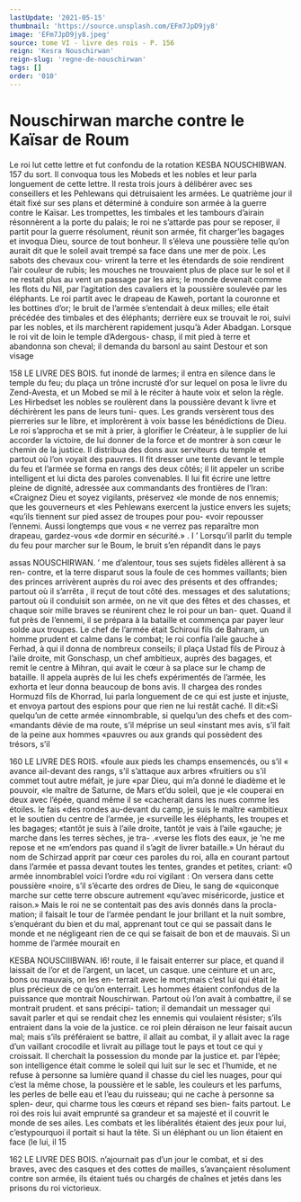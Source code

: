 ```yaml
---
lastUpdate: '2021-05-15'
thumbnail: 'https://source.unsplash.com/EFm7JpD9jy8'
image: 'EFm7JpD9jy8.jpeg'
source: tome VI - livre des rois - P. 156
reign: 'Kesra Nouschirwan'
reign-slug: 'regne-de-nouschirwan'
tags: []
order: '010'
---
```


# Nouschirwan marche contre le Kaïsar de Roum

Le roi lut cette lettre et fut confondu de la rotation
KESBA NOUSCHIBWAN. 157 du sort. Il convoqua tous les Mobeds et les nobles et leur parla longuement de cette lettre. Il resta trois
jours à délibérer avec ses conseillers et les Pehlewans qui détruisaient les armées. Le quatrième jour il était fixé sur ses plans et déterminé à conduire son armée à la guerre contre le Kaïsar. Les trompettes, les timbales et les tambours d’airain résonnèrent a
la porte du palais; le roi ne s’attarde pas pour se reposer, il partit pour la guerre résolument, réunit
son armée, fit charger’les bagages et invoqua Dieu,
source de tout bonheur. Il s’éleva une poussière telle
qu’on aurait dit que le soleil avait trempé sa face
dans une mer de poix. Les sabots des chevaux cou-
vrirent la terre et les étendards de soie rendirent l’air couleur de rubis; les mouches ne trouvaient plus de place sur le sol et il ne restait plus au vent un passage par les airs; le monde devenait comme les flots du Nil, par l’agitation des cavaliers et la poussière soulevée par les éléphants. Le roi partit
avec le drapeau de Kaweh, portant la couronne et les bottines d’or; le bruit de l’armée s’entendait à
deux milles; elle était précédée des timbales et des éléphants; derrière eux se trouvait Ie roi, suivi par les nobles, et ils marchèrent rapidement jusqu’à Ader Abadgan.
Lorsque le roi vit de loin le temple d’Adergous- chasp, il mit pied à terre et abandonna son cheval; il demanda du barsonl au saint Destour et son visage

158 LE LIVRE DES BOIS.
fut inondé de larmes; il entra en silence dans le temple du feu; du plaça un trône incrusté d’or sur
lequel on posa le livre du Zend-Avesta, et un Mobed se mil à le réciter à haute voix et selon la règle. Les Hirbedset les nobles se roulèrent dans la poussière devant k livre et déchirèrent les pans de leurs tuni- ques. Les grands versèrent tous des pierreries sur le libre, et implorèrent à voix basse les bénédictions de
Dieu. Le roi s’approcha et se mit à prier, à glorifier
le Créateur, à le supplier de lui accorder la victoire,
de lui donner de la force et de montrer à son cœur
le chemin de la justice. Il distribua des dons aux serviteurs du temple et partout où l’on voyait des pauvres.
Il fit dresser une tente devant le temple du feu et l’armée se forma en rangs des deux côtés; il lit
appeler un scribe intelligent et lui dicta des paroles convenables. Il lui fit écrire une lettre pleine de dignité, adressée aux commandants des frontières de
l’lran: «Craignez Dieu et soyez vigilants, préservez
«le monde de nos ennemis; que les gouverneurs et «les Pehlewans exercent la justice envers les sujets; «qu’ils tiennent sur pied assez de troupes pour pou- «voir repousser l’ennemi. Aussi longtemps que vous
« ne verrez pas reparaître mon drapeau, gardez-vous «de dormir en sécurité.» . I ’
Lorsqu’il parlit du temple du feu pour marcher sur le Boum, le bruit s’en répandit dans le pays

assas NOUSCHIRWAN. ’ me d’alentour, tous ses sujets fidèles allèrent à sa ren-
contre, et la terre disparut sous la foule de ces hommes vaillants; bien des princes arrivèrent auprès du roi avec des présents et des offrandes; partout où
il s’arrêta , il reçut de tout côté des. messages et des salutations; partout où il conduisit son armée, on
ne vit que des fêtes et des chasses, et chaque soir
mille braves se réunirent chez le roi pour un ban-
quet.
Quand il fut près de l’ennemi, il se prépara à la
bataille et commença par payer leur solde aux troupes. Le chef de l’armée était Schiroui fils de Bahram, un
homme prudent et calme dans le combat; le roi confia l’aile gauche à Ferhad, à qui il donna de nombreux conseils; il plaça Ustad fils de Pirouz à l’aile droite, mit Gonschasp, un chef ambitieux, auprès des bagages, et remit le centre à Mihran, qui avait le cœur à sa place sur le champ de bataille.
Il appela auprès de lui les chefs expérimentés de l’armée, les exhorta et leur donna beaucoup de bons
avis. Il chargea des rondes Hormuzd fils de Khorrad, lui parla longuement de ce qui est juste et injuste,
et envoya partout des espions pour que rien ne lui restât caché. Il dit:«Si quelqu’un de cette armée «innombrable, si quelqu’un des chefs et des com- «mandants dévie de ma route, s’il méprise un seul
«instant mes avis, s’il fait de la peine aux hommes «pauvres ou aux grands qui possèdent des trésors, s’il

160 LE LIVRE DES ROIS.
«foule aux pieds les champs ensemencés, ou s’il
« avance ail-devant des rangs, s’il s’attaque aux arbres «fruitiers ou s’il commet tout autre méfait, je jure «par Dieu, qui m’a donné le diadème et le pouvoir,
«le maître de Saturne, de Mars et’du soleil, que je
«le couperai en deux avec l’épée, quand même il se «cacherait dans les nues comme les étoiles. le fais «des rondes au-devant du camp, je suis le maître «ambitieux et le soutien du centre de l’armée, je «surveille les éléphants, les troupes et les bagages; «tantôt je suis à l’aile droite, tantôt je vais à l’aile
«gauche; je marche dans les terres sèches, je tra- .«verse les flots des eaux, je ’ne me repose et ne
«m’endors pas quand il s’agit de livrer bataille.»
Un héraut du nom de Schirzad apprit par cœur
ces paroles du roi, alla en courant partout dans l’armée et passa devant toutes les tentes, grandes et petites, criant: «0 armée innombrablel voici l’ordre
«du roi vigilant : On versera dans cette poussière «noire, s’il s’écarte des ordres de Dieu, le sang de «quiconque marche sur cette terre obscure autrement «qu’avec miséricorde, justice et raison.» Mais le roi
ne se contentait pas des avis donnés dans la procla- mation; il faisait le tour de l’armée pendant le jour brillant et la nuit sombre, s’enquérant du bien et du
mal, apprenant tout ce qui se passait dans le monde et ne négligeant rien de ce qui se faisait de bon et de mauvais. Si un homme de l’armée mourait en

KESBA NOUSCIIIBWAN. l6! route, il le faisait enterrer sur place, et quand il
laissait de l’or et de l’argent, un lacet, un casque.
une ceinture et un arc, bons ou mauvais, on les en- terrait avec le mort;mais c’est lui qui était le plus précieux de ce qu’on enterrait.
Les hommes étaient confondus de la puissance que montrait Nouschirwan. Partout où l’on avait à combattre, il se montrait prudent. et sans précipi- tation; il demandait un messager qui savait parler et qui se rendait chez les ennemis qui voulaient résister; s’ils entraient dans la voie de la justice.
ce roi plein déraison ne leur faisait aucun mal; mais s’ils préféraient se battre, il allait au combat,
il y allait avec la rage d’un vaillant crocodile et livrait
au pillage tout le pays et tout ce qui y croissait. Il cherchait la possession du monde par la justice et. par l’épée; son intelligence était comme le soleil qui
luit sur le sec et l’humide, et ne refuse à personne sa lumière quand il chasse du ciel les nuages, pour qui c’est la même chose, la poussière et le sable, les couleurs et les parfums, les perles de belle eau et l’eau du ruisseau; qui ne cache à personne sa splen- deur, qui charme tous les cœurs et répand ses bien- faits partout. Le roi des rois lui avait emprunté sa grandeur et sa majesté et il couvrit le monde de ses ailes. Les combats et les libéralités étaient des jeux
pour lui, c’estypourquoi il portait si haut la tête. Si un éléphant ou un lion étaient en face (le lui, il
15

162 LE LIVRE DES BOIS. n’ajournait pas d’un jour le combat, et si des braves,
avec des casques et des cottes de mailles, s’avançaient résolument contre son armée, ils étaient tués ou chargés de chaînes et jetés dans les prisons du roi victorieux.
